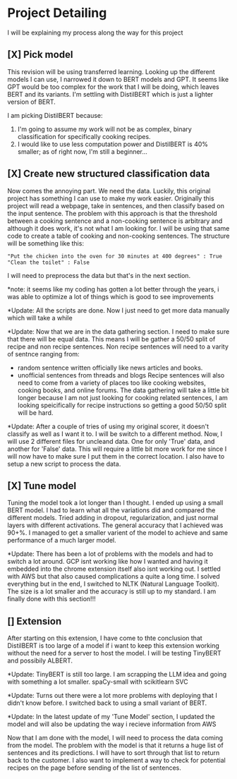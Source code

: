 # Project Detailing
I will be explaining my process along the way for this project

## **[X] Pick model**
This revision will be using transferred learning. Looking up the different models I can use, I narrowed it down to BERT models and GPT. It seems like GPT would be too complex for the work that I will be doing, which leaves BERT and its variants. I'm settling with DistilBERT which is just a lighter version of BERT. 

I am picking DistilBERT because:
1. I'm going to assume my work will not be as complex, binary classification for specifically cooking recipes.
2. I would like to use less computation power and DistilBERT is 40% smaller; as of right now, I'm still a beginner...

## **[X] Create new structured classification data**
Now comes the annoying part. We need the data. Luckily, this original project has something I can use to make my work easier. Originally this project will read a webpage, take in sentences, and then classify based on the input sentence. The problem with this approach is that the threshold between a cooking sentence and a non-cooking sentence is arbitrary and although it does work, it's not what I am looking for. I will be using that same code to create a table of cooking and non-cooking sentences. The structure will be something like this:
```
"Put the chicken into the oven for 30 minutes at 400 degrees" : True
"Clean the toilet" : False
```
I will need to preprocess the data but that's in the next section.

*note: it seems like my coding has gotten a lot better through the years, i was able to optimize a lot of things which is good to see improvements

*Update: All the scripts are done. Now I just need to get more data manually which will take a while

*Update: Now that we are in the data gathering section. I need to make sure that there will be equal data. This means I will be gather a 50/50 split of recipe and non recipe sentences. 
Non recipe sentences will need to a varity of sentnce ranging from:
- random sentence written officially like news articles and books. 
- unofficial sentences from threads and blogs
Recipe sentences will also need to come from a variety of places too like cooking websites, cooking books, and online forums.
The data gathering will take a little bit longer because I am not just looking for cooking related sentences, I am looking speicifically for recipe instructions so getting a good 50/50 split will be hard.

*Update: After a couple of tries of using my original scorer, it doesn't classify as well as I want it to. 
I will be switch to a different method. Now, I will use 2 different files for uncleand data. One for only 'True' data, and another for 'False' data. This will require a little bit more work for me since I will now have to make sure I put them in the correct location. I also have to setup a new script to process the data.

## **[X] Tune model**
Tuning the model took a lot longer than I thought. I ended up using a small BERT model. I had to learn what all the variations did and compared the different models. Tried adding in dropout, regularization, and just normal layers with different activations. The general accuracy that I achieved was 90+%. I managed to get a smaller varient of the model to achieve and same performance of a much larger model.

*Update: There has been a lot of problems with the models and had to switch a lot around. GCP isnt working like how I wanted and having it embedded into the chrome extension itself also isnt working out. I settled with AWS but that also caused complications a quite a long time. I solved everything but in the end, I switched to NLTK (Natural Language Toolkit). The size is a lot smaller and the accuracy is still up to my standard. I am finally done with this section!!!

## **[] Extension**
After starting on this extension, I have come to thte conclusion that DistilBERT is too large of a model if i want to keep this extension working without the need for a server to host the model. I will be testing TinyBERT and possibily ALBERT.

*Update: TinyBERT is still too large. I am scrapping the LLM idea and going with something a lot smaller. spaCy-small with scikitlearn SVC

*Update: Turns out there were a lot more problems with deploying that I didn't know before. I switched back to using a small variant of BERT.

*Update: In the latest update of my 'Tune Model' section, I updated the model and will also be updating the way i recieve information from AWS

Now that I am done with the model, I will need to process the data coming from the model. The problem with the model is that it returns a huge list of sentences and its predictions. I will have to sort through that list to return back to the customer. I also want to implement a way to check for potential recipes on the page before sending of the list of sentences.